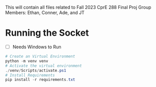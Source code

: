 This will contain all files related to Fall 2023 CprE 288 Final Proj
Group Members: Ethan, Conner, Ade, and JT



# Running the Socket

- [ ] Needs Windows to Run

```powershell
# Create an Virtual Environment
python -m venv venv
# Activate the virtual environment
./venv/Scripts/activate.ps1
# Install Requirements
pip install -r requirements.txt
```



